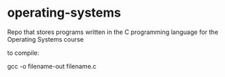 # operating-systems
Repo that stores programs written in the C programming language for the Operating Systems course

to compile:

gcc -o filename-out filename.c
